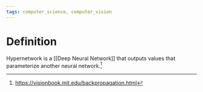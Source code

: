 ```yaml
---
tags: computer_science, computer_vision
---
```


# Definition

Hypernetwork is a [[Deep Neural Network]] that outputs values that parameterize another neural network.[^1]

[^1]: https://visionbook.mit.edu/backpropagation.html